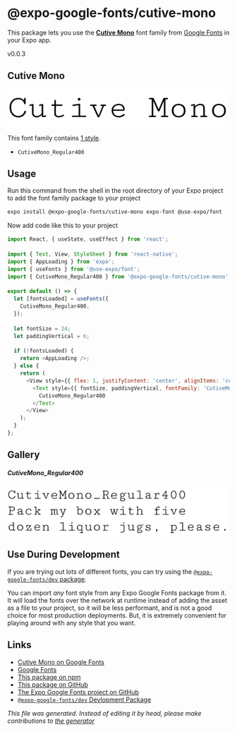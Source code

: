 # @expo-google-fonts/cutive-mono

This package lets you use the [**Cutive Mono**](https://fonts.google.com/specimen/Cutive+Mono) font family from [Google Fonts](https://fonts.google.com/) in your Expo app.

v0.0.3

## Cutive Mono

![Cutive Mono](./font-family.png)

This font family contains [1 style](#gallery).

- `CutiveMono_Regular400`

## Usage

Run this command from the shell in the root directory of your Expo project to add the font family package to your project
```sh
expo install @expo-google-fonts/cutive-mono expo-font @use-expo/font
```

Now add code like this to your project
```js
import React, { useState, useEffect } from 'react';

import { Text, View, StyleSheet } from 'react-native';
import { AppLoading } from 'expo';
import { useFonts } from '@use-expo/font';
import { CutiveMono_Regular400 } from '@expo-google-fonts/cutive-mono';

export default () => {
  let [fontsLoaded] = useFonts({
    CutiveMono_Regular400,
  });

  let fontSize = 24;
  let paddingVertical = 6;

  if (!fontsLoaded) {
    return <AppLoading />;
  } else {
    return (
      <View style={{ flex: 1, justifyContent: 'center', alignItems: 'center' }}>
        <Text style={{ fontSize, paddingVertical, fontFamily: 'CutiveMono_Regular400' }}>
          CutiveMono_Regular400
        </Text>
      </View>
    );
  }
};

```

## Gallery

##### CutiveMono_Regular400
![CutiveMono_Regular400](./0582d0fd288afe72a3eeebdace411705bd456580eb96ee5ef7214afd771ebfce.ttf.png)


## Use During Development

If you are trying out lots of different fonts, you can try using the [`@expo-google-fonts/dev` package](https://www.npmjs.com/package/@expo-google-fonts/dev).

You can import *any* font style from any Expo Google Fonts package from it. It will load the fonts
over the network at runtime instead of adding the asset as a file to your project, so it will be 
less performant, and is not a good choice for most production deployments. But, it is extremely convenient
for playing around with any style that you want.

## Links

- [Cutive Mono on Google Fonts](https://fonts.google.com/specimen/Cutive+Mono)
- [Google Fonts](https://fonts.google.com/)
- [This package on npm](https://www.npmjs.com/package/@expo-google-fonts/cutive-mono)
- [This package on GitHub](https://github.com/expo/google-fonts/tree/master/font-packages/cutive-mono)
- [The Expo Google Fonts project on GitHub](https://github.com/expo/google-fonts)
- [`@expo-google-fonts/dev` Devlopment Package](https://github.com/expo/google-fonts/tree/master/font-packages/dev)


*This file was generated. Instead of editing it by head, please make contributions to [the generator](https://github.com/expo/google-fonts/tree/master/packages/generator)*
